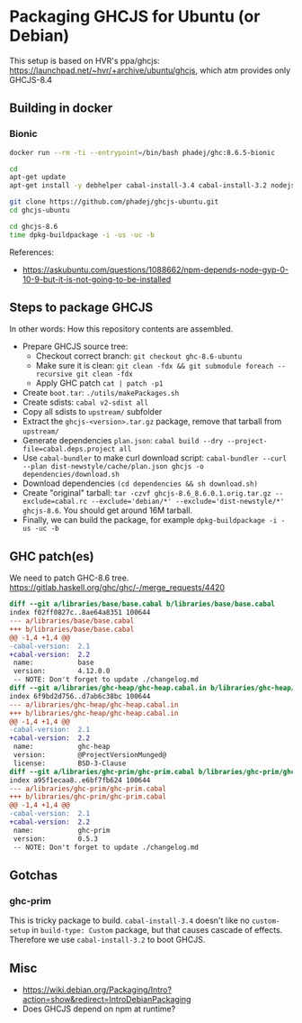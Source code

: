 # Packaging GHCJS for Ubuntu (or Debian)

This setup is based on HVR's ppa/ghcjs: https://launchpad.net/~hvr/+archive/ubuntu/ghcjs,
which atm provides only GHCJS-8.4

## Building in docker

### Bionic

```bash
docker run --rm -ti --entrypoint=/bin/bash phadej/ghc:8.6.5-bionic
```

```bash
cd
apt-get update
apt-get install -y debhelper cabal-install-3.4 cabal-install-3.2 nodejs nodejs-dev npm node-gyp libssl1.0-dev

git clone https://github.com/phadej/ghcjs-ubuntu.git
cd ghcjs-ubuntu

cd ghcjs-8.6
time dpkg-buildpackage -i -us -uc -b
```

References:
- https://askubuntu.com/questions/1088662/npm-depends-node-gyp-0-10-9-but-it-is-not-going-to-be-installed

## Steps to package GHCJS

In other words: How this repository contents are assembled.

- Prepare GHCJS source tree:
  - Checkout correct branch:  `git checkout ghc-8.6-ubuntu`
  - Make sure it is clean: `git clean -fdx && git submodule foreach --recursive git clean -fdx`
  - Apply GHC patch `cat | patch -p1`
- Create `boot.tar`: `./utils/makePackages.sh`
- Create sdists: `cabal v2-sdist all`
- Copy all sdists to `upstream/` subfolder
- Extract the `ghcjs-<version>.tar.gz` package, remove that tarball from `upstream/`
- Generate dependencies `plan.json`: `cabal build --dry --project-file=cabal.deps.project all`
- Use `cabal-bundler` to make curl download script: `cabal-bundler --curl --plan dist-newstyle/cache/plan.json ghcjs -o dependencies/download.sh`
- Download dependencies `(cd dependencies && sh download.sh)`
- Create "original" tarball: `tar -czvf ghcjs-8.6_8.6.0.1.orig.tar.gz --exclude=cabal.rc --exclude='debian/*' --exclude='dist-newstyle/*' ghcjs-8.6`. You should get around 16M tarball.
- Finally, we can build the package, for example `dpkg-buildpackage -i -us -uc -b`

## GHC patch(es)

We need to patch GHC-8.6 tree. https://gitlab.haskell.org/ghc/ghc/-/merge_requests/4420

```patch
diff --git a/libraries/base/base.cabal b/libraries/base/base.cabal
index f02ff0827c..8ae64a8351 100644
--- a/libraries/base/base.cabal
+++ b/libraries/base/base.cabal
@@ -1,4 +1,4 @@
-cabal-version:  2.1
+cabal-version:  2.2
 name:           base
 version:        4.12.0.0
 -- NOTE: Don't forget to update ./changelog.md
diff --git a/libraries/ghc-heap/ghc-heap.cabal.in b/libraries/ghc-heap/ghc-heap.cabal.in
index 6f9bd2d756..d7ab6c38bc 100644
--- a/libraries/ghc-heap/ghc-heap.cabal.in
+++ b/libraries/ghc-heap/ghc-heap.cabal.in
@@ -1,4 +1,4 @@
-cabal-version:  2.1
+cabal-version:  2.2
 name:           ghc-heap
 version:        @ProjectVersionMunged@
 license:        BSD-3-Clause
diff --git a/libraries/ghc-prim/ghc-prim.cabal b/libraries/ghc-prim/ghc-prim.cabal
index a95f1ecaa8..e6bf7fb624 100644
--- a/libraries/ghc-prim/ghc-prim.cabal
+++ b/libraries/ghc-prim/ghc-prim.cabal
@@ -1,4 +1,4 @@
-cabal-version:  2.1
+cabal-version:  2.2
 name:           ghc-prim
 version:        0.5.3
 -- NOTE: Don't forget to update ./changelog.md
```

## Gotchas

### ghc-prim

This is tricky package to build.
`cabal-install-3.4` doesn't like no `custom-setup` in `build-type: Custom`
package, but that causes cascade of effects.
Therefore we use `cabal-install-3.2` to boot GHCJS.

## Misc

- https://wiki.debian.org/Packaging/Intro?action=show&redirect=IntroDebianPackaging
- Does GHCJS depend on npm at runtime?
